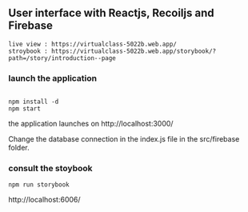## User interface with Reactjs, Recoiljs and Firebase 

```
live view : https://virtualclass-5022b.web.app/
stroybook : https://virtualclass-5022b.web.app/storybook/?path=/story/introduction--page
```
 
### launch the application 

```nodejs
 
npm install -d
npm start
```
the application launches on http://localhost:3000/

Change the database connection in the index.js file in the src/firebase folder.

### consult the stoybook 
```
npm run storybook
```
  http://localhost:6006/
  
 
 
